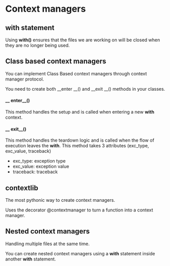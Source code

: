 # Context managers

## with statement
Using **with()** ensures that the files we are working on will be closed when they are no longer being used.

## Class based context managers
You can implement Class Based context managers through context manager protocol. 

You need to create both __enter __() and __exit __() methods in your classes.

#### __ enter__()
This method handles the setup and is called when entering a new **with** context.
#### __ exit__()
This method handles the teardown logic and is called when the flow of execution leaves the **with**.
This method takes 3 attributes (exc_type, exc_value, traceback)
- exc_type: exception type
- exc_value: exception value
- traceback: traceback

## contextlib
The most pythonic way to create context managers.

Uses the decorator @contextmanager to turn a function into a context manager.

## Nested context managers
Handling multiple files at the same time.

You can create nested context managers using a **with** statement inside another **with** statement.
